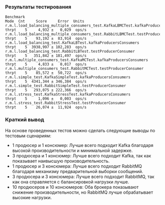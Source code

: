 ### Результаты тестирования
```
Benchmark                                                                            Mode  Cnt     Score     Error  Units
r.m.l.load_balancing_multiple_consumers_test.KafkaLBMCTest.kafkaProducersConsumers  thrpt    5     4,932 ±   0,029  ops/s
r.m.l.load_balancing_multiple_consumers_test.RabbitLBMCTest.testProducerConsumer    thrpt    5    93,192 ±  83,914  ops/s
r.m.l.load_balancing_test.KafkaLBTest.kafkaProducersConsumers                       thrpt    5  3938,997 ± 102,283  ops/s
r.m.l.load_balancing_test.RabbitLBTest.testProducerConsumer                         thrpt    5   351,842 ± 181,497  ops/s
r.m.l.multiple_consumers_test.KafkaMCTest.kafkaProducersConsumers                   thrpt    5     4,833 ±   0,017  ops/s
r.m.l.multiple_consumers_test.RabbitMCTest.testProducerConsumer                     thrpt    5    85,572 ±  50,722  ops/s
r.m.l.simple_test.KafkaSimpleTest.kafkaProducersConsumers                           thrpt    5  4341,344 ± 346,384  ops/s
r.m.l.simple_test.RabbitSimpleTest.testProducerConsumer                             thrpt    5   293,075 ± 222,366  ops/s
r.m.l.stress_test.KafkaStressTest.kafkaProducersConsumers                           thrpt    5     1,096 ±   0,003  ops/s
r.m.l.stress_test.RabbitStressTest.testProducerConsumer                             thrpt    5    26,074 ±  11,924  ops/s
```
### Краткий вывод

На основе проведенных тестов можно сделать следующие выводы по тестовым сценариям:
- 1 продюсер и 1 консюмер: Лучше всего подходит Kafka благодаря высокой производительности и минимальной задержке. 
- 3 продюсера и 1 консюмер: Лучше всего подходит Kafka, так как показывает наивысшую производительность.
- 1 продюсер и 3 консюмера: Лучше всего подходит RabbitMQ благодаря механизму предварительной выборки сообщений.
- 3 продюсера и 3 консюмера: Лучше всего подходит RabbitMQ, так как она справляется с балансировкой нагрузки лучше.
- 10 продюсеров и 10 консюмеров: Оба брокера показывают снижение производительности, но RabbitMQ лучше обрабатывает высокие нагрузки.
